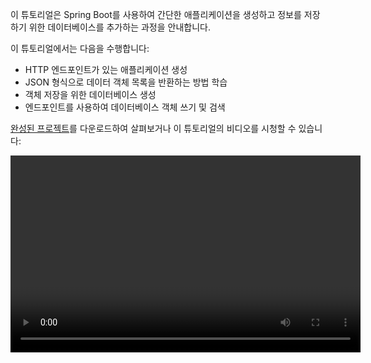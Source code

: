 [//]: # (title: Spring Boot를 사용하여 데이터베이스 기반 RESTful 웹 서비스 만들기 – 튜토리얼)

이 튜토리얼은 Spring Boot를 사용하여 간단한 애플리케이션을 생성하고 정보를 저장하기 위한 데이터베이스를 추가하는 과정을 안내합니다.

이 튜토리얼에서는 다음을 수행합니다:
* HTTP 엔드포인트가 있는 애플리케이션 생성
* JSON 형식으로 데이터 객체 목록을 반환하는 방법 학습
* 객체 저장을 위한 데이터베이스 생성
* 엔드포인트를 사용하여 데이터베이스 객체 쓰기 및 검색

[완성된 프로젝트](https://github.com/kotlin-hands-on/spring-time-in-kotlin-episode1)를 다운로드하여 살펴보거나 이 튜토리얼의 비디오를 시청할 수 있습니다:

<video width="560" height="315" href="gf-kjD2ZmZk" title="Kotlin과 함께하는 Spring 시간. 시작하기"/>

## 시작하기 전에

[IntelliJ IDEA](https://www.jetbrains.com/idea/download/index.html)의 최신 버전을 다운로드하여 설치합니다.

## 프로젝트 부트스트랩

Spring Initializr를 사용하여 새 프로젝트를 생성합니다:

> [Spring Boot 플러그인이 설치된 IntelliJ IDEA](https://www.jetbrains.com/help/idea/spring-boot.html)를 사용하여 새 프로젝트를 생성할 수도 있습니다.
>
{style="note"}

1. [Spring Initializr](https://start.spring.io/#!type=gradle-project&language=kotlin&platformVersion=2.7.3&packaging=jar&jvmVersion=11&groupId=com.example&artifactId=demo&name=demo&description=Demo%20project%20for%20Spring%20Boot&packageName=demo&dependencies=web,data-jdbc,h2)를 엽니다. 이 링크는 이 튜토리얼의 프로젝트 설정이 미리 채워진 페이지를 엽니다.
이 프로젝트는 **Gradle**, **Kotlin**, **Spring Web**, **Spring Data JDBC**, **H2 Database**를 사용합니다:

   ![Spring Initializr로 새 프로젝트 생성](spring-boot-create-project-with-initializr.png){width=800}

2. 화면 하단에서 **GENERATE**를 클릭합니다. Spring Initializr는 지정된 설정으로 프로젝트를 생성합니다. 다운로드가 자동으로 시작됩니다.

3. **.zip** 파일의 압축을 풀고 IntelliJ IDEA에서 엽니다.

   프로젝트는 다음 구조를 가집니다:
   ![Spring Boot 프로젝트 구조](spring-boot-project-structure.png){width=350}
 
   `main/kotlin` 폴더 아래에는 애플리케이션에 속하는 패키지와 클래스들이 있습니다. 애플리케이션의 진입점은 `DemoApplication.kt` 파일의 `main()` 메서드입니다.

## 프로젝트 빌드 파일 살펴보기

`build.gradle.kts` 파일을 엽니다.

이 파일은 애플리케이션에 필요한 의존성 목록을 포함하는 Gradle Kotlin 빌드 스크립트입니다.

이 Gradle 파일은 Spring Boot에 표준적이지만, [kotlin-spring](all-open-plugin.md#spring-support) Gradle 플러그인을 포함하여 필요한 Kotlin 의존성도 포함합니다.

## Spring Boot 애플리케이션 살펴보기

`DemoApplication.kt` 파일을 엽니다:

```kotlin
package demo

import org.springframework.boot.autoconfigure.SpringBootApplication
import org.springframework.boot.runApplication

@SpringBootApplication
class DemoApplication

fun main(args: Array<String>) {
    runApplication<DemoApplication>(*args)
}
```

Kotlin 애플리케이션 파일이 Java 애플리케이션 파일과 다르다는 점에 주목하세요:
* Spring Boot는 public static `main()` 메서드를 찾지만, Kotlin 애플리케이션은 `DemoApplication` 클래스 외부에 정의된 [최상위 함수](functions.md#function-scope)를 사용합니다.
* `DemoApplication` 클래스는 [kotlin-spring](all-open-plugin.md#spring-support) 플러그인이 자동으로 그렇게 처리하므로 `open`으로 선언되지 않습니다.

## 데이터 클래스 및 컨트롤러 생성

엔드포인트를 생성하려면 프로젝트에 [데이터 클래스](data-classes.md)와 컨트롤러를 추가하세요:

1. `DemoApplication.kt` 파일에서 `id`와 `text` 두 가지 속성을 가진 `Message` 데이터 클래스를 생성합니다:

   ```kotlin
   data class Message(val id: String?, val text: String)
   ```

2. 같은 파일에서 요청을 처리하고 `Message` 객체 컬렉션을 포함하는 JSON 문서를 반환할 `MessageResource` 클래스를 생성합니다:

   ```kotlin
   @RestController
   class MessageResource {
       @GetMapping("/")
       fun index(): List<Message> = listOf(
           Message("1", "Hello!"),
           Message("2", "Bonjour!"),
           Message("3", "Privet!"),
       )
   }
   ```

`DemoApplication.kt`의 전체 코드:

```kotlin
package demo

import org.springframework.boot.autoconfigure.SpringBootApplication
import org.springframework.boot.runApplication
import org.springframework.data.annotation.Id
import org.springframework.web.bind.annotation.GetMapping
import org.springframework.web.bind.annotation.RestController

@SpringBootApplication
class DemoApplication

fun main(args: Array<String>) {
    runApplication<DemoApplication>(*args)
}

@RestController
class MessageResource {
    @GetMapping("/")
    fun index(): List<Message> = listOf(
        Message("1", "Hello!"),
        Message("2", "Bonjour!"),
        Message("3", "Privet!"),
    )
}

data class Message(val id: String?, val text: String)
```

## 애플리케이션 실행

이제 애플리케이션을 실행할 준비가 되었습니다:

1. `main()` 메서드 옆의 거터에 있는 녹색 **실행** 아이콘을 클릭하거나 **Alt+Enter** 단축키를 사용하여 IntelliJ IDEA에서 시작 메뉴를 호출합니다:

   ![애플리케이션 실행](spring-boot-run-the-application.png){width=800}

   > 터미널에서 `./gradlew bootRun` 명령어를 실행할 수도 있습니다.
   >
   {style="note"}

2. 애플리케이션이 시작되면 다음 URL을 엽니다: [http://localhost:8080](http://localhost:8080).

   JSON 형식의 메시지 컬렉션이 있는 페이지가 표시됩니다:

   ![애플리케이션 출력](spring-boot-output.png)

## 데이터베이스 지원 추가

애플리케이션에서 데이터베이스를 사용하려면 먼저 두 개의 엔드포인트를 생성합니다: 하나는 메시지 저장용, 다른 하나는 메시지 검색용입니다:

1. `Message` 클래스에 `@Table` 어노테이션을 추가하여 데이터베이스 테이블에 대한 매핑을 선언합니다. `id` 필드 앞에 `@Id` 어노테이션을 추가합니다. 이러한 어노테이션에는 추가 임포트도 필요합니다:

   ```kotlin
   import org.springframework.data.annotation.Id
   import org.springframework.data.relational.core.mapping.Table
  
   @Table("MESSAGES")
   data class Message(@Id val id: String?, val text: String)
   ```

2. 데이터베이스에 접근하기 위해 [Spring Data Repository API](https://docs.spring.io/spring-data/commons/docs/current/api/org/springframework/data/repository/CrudRepository.html)를 사용합니다:

   ```kotlin
   import org.springframework.data.jdbc.repository.query.Query
   import org.springframework.data.repository.CrudRepository
  
   interface MessageRepository : CrudRepository<Message, String>{
  
       @Query("select * from messages")
       fun findMessages(): List<Message>
   }
   ```

   `MessageRepository` 인스턴스에서 `findMessages()` 메서드를 호출하면 해당 데이터베이스 쿼리를 실행합니다:

   ```sql
   select * from messages
   ```

   이 쿼리는 데이터베이스 테이블에서 모든 `Message` 객체 목록을 검색합니다.

3. `MessageService` 클래스를 생성합니다:

   ```kotlin
   import org.springframework.stereotype.Service
  
   @Service
   class MessageService(val db: MessageRepository) {

       fun findMessages(): List<Message> = db.findMessages()

       fun post(message: Message){
           db.save(message)
       }
   }
   ```

   이 클래스는 두 가지 메서드를 포함합니다:
   * `post()`: 새 `Message` 객체를 데이터베이스에 쓰는 용도
   * `findMessages()`: 데이터베이스에서 모든 메시지를 가져오는 용도

4. `MessageResource` 클래스를 업데이트합니다:

   ```kotlin
   import org.springframework.web.bind.annotation.RequestBody
   import org.springframework.web.bind.annotation.PostMapping
  
  
   @RestController
   class MessageResource(val service: MessageService) {
       @GetMapping("/")
       fun index(): List<Message> = service.findMessages()
  
       @PostMapping("/")
       fun post(@RequestBody message: Message) {
           service.post(message)
       }
   }
   ```

   이제 `MessageService`를 사용하여 데이터베이스와 연동합니다.

## 데이터베이스 구성

애플리케이션에서 데이터베이스를 구성합니다:

1. `src/main/resources`에 `sql`이라는 새 폴더를 생성하고 그 안에 `schema.sql` 파일을 넣어 데이터베이스 스키마를 저장할 것입니다:

   ![새 폴더 생성](spring-boot-sql-scheme.png){width=300}

2. `src/main/resources/sql/schema.sql` 파일을 다음 코드로 업데이트합니다:

   ```sql
   CREATE TABLE IF NOT EXISTS messages (
     id                     VARCHAR(60)  DEFAULT RANDOM_UUID() PRIMARY KEY,
     text                   VARCHAR      NOT NULL
   );
   ```

   이 코드는 두 가지 필드, `id`와 `text`를 가진 `messages` 테이블을 생성합니다. 테이블 구조는 `Message` 클래스의 구조와 일치합니다.

3. `src/main/resources` 폴더에 있는 `application.properties` 파일을 열고 다음 애플리케이션 속성을 추가합니다:

   ```none
   spring.datasource.driver-class-name=org.h2.Driver
   spring.datasource.url=jdbc:h2:file:./data/testdb
   spring.datasource.username=sa
   spring.datasource.password=password
   spring.sql.init.schema-locations=classpath:sql/schema.sql
   spring.sql.init.mode=always
   ```

   이 설정은 Spring Boot 애플리케이션에서 데이터베이스를 활성화합니다. 일반적인 애플리케이션 속성의 전체 목록은 [Spring 문서](https://docs.spring.io/spring-boot/docs/current/reference/html/appendix-application-properties.html)에서 확인하세요.

## HTTP 요청 실행

이전에 생성된 엔드포인트와 연동하려면 HTTP 클라이언트를 사용해야 합니다. IntelliJ IDEA에서는 내장된 [HTTP 클라이언트](https://www.jetbrains.com/help/idea/http-client-in-product-code-editor.html)를 사용할 수 있습니다:

1. 애플리케이션을 실행합니다. 애플리케이션이 실행되면 POST 요청을 실행하여 메시지를 데이터베이스에 저장할 수 있습니다.

2. `requests.http` 파일을 생성하고 다음 HTTP 요청을 추가합니다:

   ```http request
   ### Post 'Hello!"
   POST http://localhost:8080/
   Content-Type: application/json
  
   {
     "text": "Hello!"
   }
  
   ### Post "Bonjour!"
  
   POST http://localhost:8080/
   Content-Type: application/json
  
   {
     "text": "Bonjour!"
   }
  
   ### Post "Privet!"
  
   POST http://localhost:8080/
   Content-Type: application/json
  
   {
     "text": "Privet!"
   }
  
   ### Get all the messages
   GET http://localhost:8080/
   ```

3. 모든 POST 요청을 실행합니다. 요청 선언 옆의 거터에 있는 녹색 **실행** 아이콘을 사용합니다. 이 요청들은 텍스트 메시지를 데이터베이스에 씁니다.

   ![HTTP POST 요청 실행](spring-boot-run-http-request.png)

4. GET 요청을 실행하고 **실행** 도구 창에서 결과를 확인합니다:

   ![HTTP GET 요청 실행](spring-boot-output-2.png)

### 요청 실행의 대체 방법

다른 HTTP 클라이언트나 cURL 명령줄 도구를 사용할 수도 있습니다. 예를 들어, 터미널에서 다음 명령을 실행하여 동일한 결과를 얻을 수 있습니다:

```bash
curl -X POST --location "http://localhost:8080" -H "Content-Type: application/json" -d "{ \"text\": \"Hello!\" }"

curl -X POST --location "http://localhost:8080" -H "Content-Type: application/json" -d "{ \"text\": \"Bonjour!\" }"

curl -X POST --location "http://localhost:8080" -H "Content-Type: application/json" -d "{ \"text\": \"Privet!\" }"

curl -X GET --location "http://localhost:8080"
```

## 다음 단계

Kotlin 기능을 탐색하고 언어 학습 진행 상황을 추적하는 데 도움이 되는 개인 언어 맵을 받아보세요. 또한 Kotlin을 Spring과 함께 사용하는 방법에 대한 언어 팁과 유용한 자료를 보내드립니다.

<a href="https://info.jetbrains.com/kotlin-tips.html">
   <img src="get-kotlin-language-map.png" width="700" alt="Kotlin 언어 맵 받기"/>
</a>

> 자료를 받으려면 다음 페이지에서 이메일 주소를 공유해야 합니다.
>
{style="note"}

### 다음도 참조하세요

더 많은 튜토리얼은 Spring 웹사이트를 참조하세요:

* [Spring Boot와 Kotlin으로 웹 애플리케이션 구축하기](https://spring.io/guides/tutorials/spring-boot-kotlin/)
* [Kotlin Coroutines 및 RSocket을 사용한 Spring Boot](https://spring.io/guides/tutorials/spring-webflux-kotlin-rsocket/)